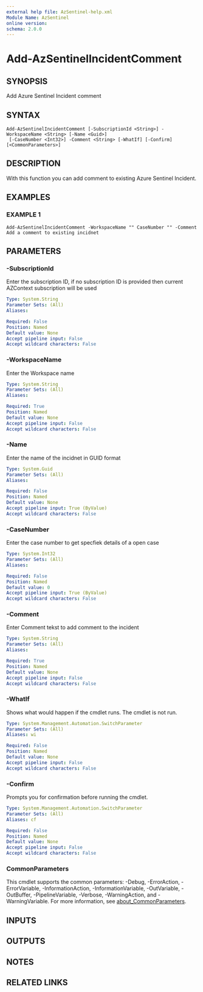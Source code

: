 ```yaml
---
external help file: AzSentinel-help.xml
Module Name: AzSentinel
online version:
schema: 2.0.0
---
```


# Add-AzSentinelIncidentComment

## SYNOPSIS
Add Azure Sentinel Incident comment

## SYNTAX

```
Add-AzSentinelIncidentComment [-SubscriptionId <String>] -WorkspaceName <String> [-Name <Guid>]
 [-CaseNumber <Int32>] -Comment <String> [-WhatIf] [-Confirm] [<CommonParameters>]
```

## DESCRIPTION
With this function you can add comment to existing Azure Sentinel Incident.

## EXAMPLES

### EXAMPLE 1
```
Add-AzSentinelIncidentComment -WorkspaceName "" CaseNumber "" -Comment
Add a comment to existing incidnet
```

## PARAMETERS

### -SubscriptionId
Enter the subscription ID, if no subscription ID is provided then current AZContext subscription will be used

```yaml
Type: System.String
Parameter Sets: (All)
Aliases:

Required: False
Position: Named
Default value: None
Accept pipeline input: False
Accept wildcard characters: False
```

### -WorkspaceName
Enter the Workspace name

```yaml
Type: System.String
Parameter Sets: (All)
Aliases:

Required: True
Position: Named
Default value: None
Accept pipeline input: False
Accept wildcard characters: False
```

### -Name
Enter the name of the incidnet in GUID format

```yaml
Type: System.Guid
Parameter Sets: (All)
Aliases:

Required: False
Position: Named
Default value: None
Accept pipeline input: True (ByValue)
Accept wildcard characters: False
```

### -CaseNumber
Enter the case number to get specfiek details of a open case

```yaml
Type: System.Int32
Parameter Sets: (All)
Aliases:

Required: False
Position: Named
Default value: 0
Accept pipeline input: True (ByValue)
Accept wildcard characters: False
```

### -Comment
Enter Comment tekst to add comment to the incident

```yaml
Type: System.String
Parameter Sets: (All)
Aliases:

Required: True
Position: Named
Default value: None
Accept pipeline input: False
Accept wildcard characters: False
```

### -WhatIf
Shows what would happen if the cmdlet runs.
The cmdlet is not run.

```yaml
Type: System.Management.Automation.SwitchParameter
Parameter Sets: (All)
Aliases: wi

Required: False
Position: Named
Default value: None
Accept pipeline input: False
Accept wildcard characters: False
```

### -Confirm
Prompts you for confirmation before running the cmdlet.

```yaml
Type: System.Management.Automation.SwitchParameter
Parameter Sets: (All)
Aliases: cf

Required: False
Position: Named
Default value: None
Accept pipeline input: False
Accept wildcard characters: False
```

### CommonParameters
This cmdlet supports the common parameters: -Debug, -ErrorAction, -ErrorVariable, -InformationAction, -InformationVariable, -OutVariable, -OutBuffer, -PipelineVariable, -Verbose, -WarningAction, and -WarningVariable. For more information, see [about_CommonParameters](http://go.microsoft.com/fwlink/?LinkID=113216).

## INPUTS

## OUTPUTS

## NOTES

## RELATED LINKS
